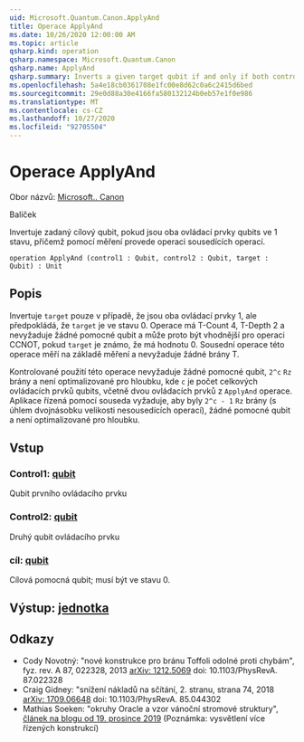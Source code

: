 ```yaml
---
uid: Microsoft.Quantum.Canon.ApplyAnd
title: Operace ApplyAnd
ms.date: 10/26/2020 12:00:00 AM
ms.topic: article
qsharp.kind: operation
qsharp.namespace: Microsoft.Quantum.Canon
qsharp.name: ApplyAnd
qsharp.summary: Inverts a given target qubit if and only if both control qubits are in the 1 state, using measurement to perform the adjoint operation.
ms.openlocfilehash: 5a4e18cb0361708e1fc00e8d62c0a6c2415d6bed
ms.sourcegitcommit: 29e0d88a30e4166fa580132124b0eb57e1f0e986
ms.translationtype: MT
ms.contentlocale: cs-CZ
ms.lasthandoff: 10/27/2020
ms.locfileid: "92705504"
---
```

# <a name="applyand-operation"></a>Operace ApplyAnd

Obor názvů: [Microsoft.. Canon](xref:Microsoft.Quantum.Canon)

Balíček [](https://nuget.org/packages/)


Invertuje zadaný cílový qubit, pokud jsou oba ovládací prvky qubits ve 1 stavu, přičemž pomocí měření provede operaci sousedících operací.

```qsharp
operation ApplyAnd (control1 : Qubit, control2 : Qubit, target : Qubit) : Unit
```


## <a name="description"></a>Popis

Invertuje `target` pouze v případě, že jsou oba ovládací prvky 1, ale předpokládá, že `target` je ve stavu 0.  Operace má T-Count 4, T-Depth 2 a nevyžaduje žádné pomocné qubit a může proto být vhodnější pro operaci CCNOT, pokud `target` je známo, že má hodnotu 0.  Sousední operace této operace měří na základě měření a nevyžaduje žádné brány T.

Kontrolované použití této operace nevyžaduje žádné pomocné qubit, `2^c` `Rz` brány a není optimalizované pro hloubku, kde `c` je počet celkových ovládacích prvků qubits, včetně dvou ovládacích prvků z `ApplyAnd` operace.  Aplikace řízená pomocí souseda vyžaduje, aby byly `2^c - 1` `Rz` brány (s úhlem dvojnásobku velikosti nesousedících operací), žádné pomocné qubit a není optimalizované pro hloubku.

## <a name="input"></a>Vstup

### <a name="control1--qubit"></a>Control1: [qubit](xref:microsoft.quantum.lang-ref.qubit)

Qubit prvního ovládacího prvku


### <a name="control2--qubit"></a>Control2: [qubit](xref:microsoft.quantum.lang-ref.qubit)

Druhý qubit ovládacího prvku


### <a name="target--qubit"></a>cíl: [qubit](xref:microsoft.quantum.lang-ref.qubit)

Cílová pomocná qubit; musí být ve stavu 0.



## <a name="output--unit"></a>Výstup: [jednotka](xref:microsoft.quantum.lang-ref.unit)



## <a name="references"></a>Odkazy

- Cody Novotný: "nové konstrukce pro bránu Toffoli odolné proti chybám", fyz. rev. A 87, 022328, 2013 [arXiv: 1212.5069](https://arxiv.org/abs/1212.5069) doi: 10.1103/PhysRevA. 87.022328
- Craig Gidney: "snížení nákladů na sčítání, 2. stranu, strana 74, 2018 [arXiv: 1709.06648](https://arxiv.org/abs/1709.06648) doi: 10.1103/PhysRevA. 85.044302
- Mathias Soeken: "okruhy Oracle a vzor vánoční stromové struktury", [článek na blogu od 19. prosince 2019](https://msoeken.github.io/blog_qac.html) (Poznámka: vysvětlení více řízených konstrukcí)